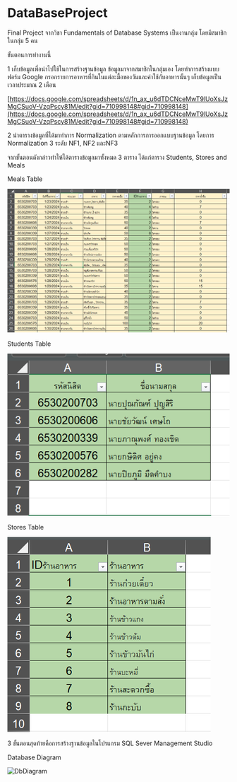 # DataBaseProject

Final Project จากวิชา Fundamentals of Database Systems เป็นงานกลุ่ม โดยมีสมาชิกในกลุ่ม 5 คน 

ขั้นตอนการทำงานนี้

1 เก็บข้อมูลเพื่อนำไปใช้ในการสร้างฐานข้อมูล ข้อมูลมาจากสมาชิกในกลุ่มเอง โดยทำการสร้างแบบฟอร์ม Google กรอกรายการอาหารที่กินในแต่ละมื้อของวันและค่าใช้กับอาหารนั้นๆ เก็บข้อมูลเป็นเวลาประมาณ 2 เดือน

[https://docs.google.com/spreadsheets/d/1n_ax_u6dTDCNceMwT9lUoXsJzMgCSuoV-VzqPscy81M/edit?gid=710998148#gid=710998148](https://docs.google.com/spreadsheets/d/1n_ax_u6dTDCNceMwT9lUoXsJzMgCSuoV-VzqPscy81M/edit?gid=710998148#gid=710998148)

2 นำตารางข้อมูลที่ได้มาทำการ Normalization ตามหลักการการออกแบบฐานข้อมูล โดยการ Normalization 3 ระดับ NF1, NF2 และNF3 

จากขั้นตอนดังกล่าวทำให้ได้ตารางข้อมูลมาทั้งหมด 3 ตาราง ได้แก่ตาราง Students, Stores and Meals

Meals Table 

![MealsTable](/assets/mealstable.png)

Students Table

![StudentsTable](/assets/studentstable.png)

Stores Table 

![StoresTable](/assets/storestable.png)

3 ขั้นตอนสุดท้ายคือการสร้างฐานข้อมูลในโปรแกรม SQL Sever Management Studio

Database Diagram

![DbDiagram](DatabaseDiagram.png)
